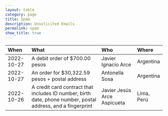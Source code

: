 ```yaml
---
layout: table
category: page
title: Spam
description: Unsolicited Emails
permalink: spam
show_title: true
---
```


| When | What | Who | Where | 
|:-----|:-----|:--- |:------|
| 2022-10-27 | A debit order of $700.00 pesos | Javier Ignacio Arce | Argentina |
| 2022-10-27 | An order for $30,322.59 pesos + postal address | Antonella Sosa | Argentina |
| 2022-10-26 | A credit card contract that includes ID number, birth date, phone number, postal address, and a fingerprint | Javier Jesús Arce Aspicueta | Lima, Perú |

